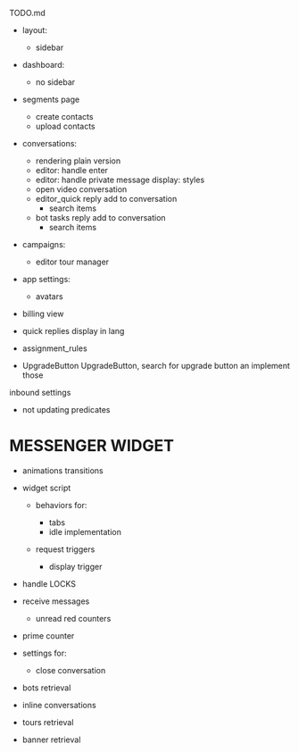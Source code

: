 TODO.md
+ layout:
  + sidebar
+ dashboard:
  + no sidebar


+ segments page

  + create contacts
  + upload contacts

+ conversations:
  + rendering plain version
  + editor: handle enter
  + editor: handle private message display: styles
  + open video conversation
  + editor_quick reply add to conversation
    + search items
  + bot tasks reply add to conversation
    + search items

+ campaigns:
  + editor tour manager


+ app settings:
  + avatars
+ billing view
+ quick replies display in lang

+ assignment_rules

+ UpgradeButton UpgradeButton, search for upgrade button an implement those

inbound settings
  + not updating predicates


# MESSENGER WIDGET

+ animations transitions

+ widget script
  + behaviors for:
    + tabs
    + idle implementation

  + request triggers
    + display trigger

+ handle LOCKS

+ receive messages
  + unread red counters

+ prime counter

+ settings for:
  + close conversation


+ bots retrieval
+ inline conversations
+ tours retrieval
+ banner retrieval